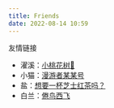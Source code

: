 ```yaml
---
title: Friends
date: 2022-08-14 10:59
---
```


友情链接
- 濯溪：[小桃花树🌸](https://strawberryxuan.icu)
- 小猫：[漫游者某某号](https://notion-next-six-henna.vercel.app)
- 盐：[想要一杯芝士红茶吗？](https://sunnkynews.icu)
- 白兰：[倦鸟西飞](https://nisedenkibran.club)